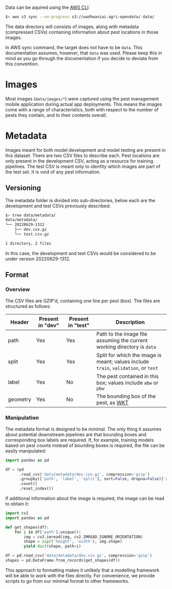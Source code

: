 Data can be aquired using the [AWS CLI](https://aws.amazon.com/cli/):

```bash
$> aws s3 sync --no-progress s3://wadhwaniai-agri-opendata/ data/
```

The data directory will consists of images, along with metadata
(compressed CSVs) containing information about pest locations in those
images.

In AWS sync command, the target does not have to be `data`. This
documentation assumes, however, that `data` was used. Please keep this
in mind as you go through the documentation if you decide to deviate
from this convention.

# Images

Most images (`data/images/*`) were captured using the pest management
mobile application during actual app deployments. This means the
images come with a range of characteristics, both with respect to the
number of pests they contain, and to their contents overall.

# Metadata

Images meant for both model development and model testing are present
in this dataset. There are two CSV files to describe each. Pest
locations are only present in the development CSV, acting as a
resource for training pipelines. The test CSV is meant only to
idenfity which images are part of the test set. It is void of any pest
information.

## Versioning

The metadata folder is divided into sub-directories, below each are
the development and test CSVs previously described:

```bash
$> tree data/metadata/
data/metadata/
└── 20220629-1312
    ├── dev.csv.gz
    └── test.csv.gz

1 directory, 2 files
```

In this case, the development and test CSVs would be considered to be
under version 20220629-1312.

## Format

### Overview

The CSV files are GZIP'd, containing one line per pest (box). The
files are structured as follows:

| Header | Present in "dev" | Present in "test" | Description
|---     | ---   | ---    | ---
| path | Yes | Yes | Path to the image file assuming the current working directory is `data`
| split | Yes | Yes | Split for which the image is meant; values include `train`, `validation`, or `test`
| label | Yes | No | The pest contained in this box; values include `abw` or `pbw`
| geometry | Yes | No | The bounding box of the pest, as [WKT](https://en.wikipedia.org/wiki/Well-known_text_representation_of_geometry)

### Manipulation

The metadata format is designed to be minimal. The only thing it
assumes about potential downstream pipelines are that bounding boxes
and corresponding box labels are required. If, for example, training
models based on pest counts instead of bounding boxes is required, the
file can be easily manipulated:

```python
import pandas as pd

df = (pd
      .read_csv('data/metadata/dev.csv.gz', compression='gzip')
      .groupby(['path', 'label', 'split'], sort=False, dropna=False)['geometry']
      .count()
      .reset_index())
```

If additional information about the image is required, the image can
be read to obtain it:

```python
import cv2
import pandas as pd

def get_shapes(df):
    for i in df['path'].unique():
        img = cv2.imread(img, cv2.IMREAD_IGNORE_ORIENTATION)
        shape = zip(('height', 'width'), img.shape)
        yield dict(shape, path=i)

df = pd.read_csv('data/metadata/dev.csv.gz', compression='gzip')
shapes = pd.DataFrame.from_records(get_shapes(df))
```

This approach to formatting makes it unlikely that a modelling
framework will be able to work with the files directly. For
convenience, we provide scripts to go from our minimal format to other
frameworks.
